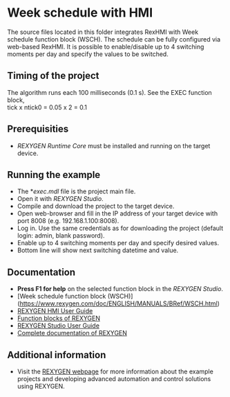 Week schedule with HMI
======================

The source files located in this folder integrates RexHMI with Week schedule function block (WSCH).
The schedule can be fully configured via web-based RexHMI. It is possible to enable/disable up to 4 switching moments
per day and specify the values to be switched.

## Timing of the project ##

The algorithm runs each 100 milliseconds (0.1 s). See the EXEC function block,  
tick x ntick0 = 0.05 x 2 = 0.1 

## Prerequisities ##
- *REXYGEN Runtime Core* must be installed and running on the target device.

## Running the example ##
- The **exec.mdl* file is the project main file.
- Open it with *REXYGEN Studio*.
- Compile and download the project to the target device.
- Open web-browser and fill in the IP address of your target device with port 8008 (e.g. 192.168.1.100:8008).
- Log in. Use the same credentials as for downloading the project (default login: admin, blank password).
- Enable up to 4 switching moments per day and specify desired values.
- Bottom line will show next switching datetime and value.

## Documentation ##

- **Press F1 for help** on the selected function block in the *REXYGEN Studio*.
- [Week schedule function block (WSCH)] (https://www.rexygen.com/doc/ENGLISH/MANUALS/BRef/WSCH.html)
- [REXYGEN HMI User Guide](https://www.rexygen.com/doc/PDF/ENGLISH/RexygenHMI_ENG.pdf)
- [Function blocks of REXYGEN](https://www.rexygen.com/doc/PDF/ENGLISH/BRef_ENG.pdf)
- [REXYGEN Studio User Guide](https://www.rexygen.com/doc/PDF/ENGLISH/RexygenStudio_ENG.pdf)
- [Complete documentation of REXYGEN](http://www.rexygen.com/documentation-and-support)

## Additional information ##

- Visit the [REXYGEN webpage](http://www.rexygen.com) 
for more information about the example projects and developing advanced 
automation and control solutions using REXYGEN.